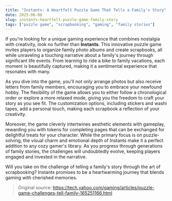 ```yaml
---
title: "Instants: A Heartfelt Puzzle Game That Tells a Family's Story"
date: 2025-06-08
slug: instants-heartfelt-puzzle-game-family-story
tags: ["puzzle game", "scrapbooking", "gaming", "family stories"]
---
```


If you're looking for a unique gaming experience that combines nostalgia with creativity, look no further than **Instants**. This innovative puzzle game invites players to organize family photo albums and create scrapbooks, all while unraveling a touching narrative about a family's journey through significant life events. From learning to ride a bike to family vacations, each moment is beautifully captured, making it a sentimental experience that resonates with many.

As you dive into the game, you'll not only arrange photos but also receive letters from family members, encouraging you to embrace your newfound hobby. The flexibility of the game allows you to either follow a chronological order or explore a more relaxed mode, giving you the freedom to craft your story as you see fit. The customization options, including stickers and washi tapes, add a personal touch, making each scrapbook a reflection of your creativity.

Moreover, the game cleverly intertwines aesthetic elements with gameplay, rewarding you with tokens for completing pages that can be exchanged for delightful treats for your character. While the primary focus is on puzzle-solving, the visual charm and emotional depth of Instants make it a perfect addition to any cozy gamer's library. As you progress through generations of family stories, the challenges will undoubtedly evolve, keeping players engaged and invested in the narrative.

Will you take on the challenge of telling a family's story through the art of scrapbooking? Instants promises to be a heartwarming journey that blends gaming with cherished memories.

> Original source: https://tech.yahoo.com/gaming/articles/puzzle-game-challenges-tell-family-165251166.html